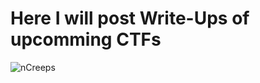# Here I will post Write-Ups of upcomming CTFs

![nCreeps](https://user-images.githubusercontent.com/91716965/229908345-1e2a380c-2466-42cb-825a-0a8ad6ad2364.png)
